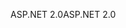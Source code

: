 <span data-ttu-id="fe724-101">ASP.NET 2.0</span><span class="sxs-lookup"><span data-stu-id="fe724-101">ASP.NET 2.0</span></span>